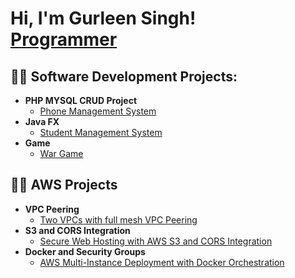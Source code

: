 <h1>Hi, I'm Gurleen Singh! <br/><a href="https://github.com/GurleenSinghCanada">Programmer</a></h1>

<h2>👨‍💻 Software Development Projects:</h2>

- <b>PHP MYSQL CRUD Project</b>
  - [Phone Management System](https://github.com/GurleenSinghCanada/Phone-Management-System/tree/main)
- <b>Java FX</b>
  - [Student Management System](https://github.com/GurleenSinghCanada/Student-Managment-System)
- <b>Game</b>
  - [War Game](https://github.com/GurleenSinghCanada/WarGame)


<h2>👨‍💻 AWS Projects </h2>

- <b> VPC Peering </b>
  - [Two VPCs with full mesh VPC Peering](https://github.com/gurleendev/Two-VPCs-with-full-mesh-VPC-Peering-.git)
- <b>S3 and CORS Integration </b>
  - [Secure Web Hosting with AWS S3 and CORS Integration ](https://github.com/gurleendev/Secure-Web-Hosting-with-AWS-S3-and-CORS-Integration.git)
- <b>Docker and Security Groups</b>
  - [AWS Multi-Instance Deployment with Docker Orchestration](https://github.com/gurleendev/AWS-Multi-Instance-Deployment-with-Docker-Orchestration.git)


<!--
**joshmadakor1/joshmadakor1** is a ✨ _special_ ✨ repository because its `README.md` (this file) appears on your GitHub profile.

Here are some ideas to get you started:

- 🔭 I’m currently working on ...
- 🌱 I’m currently learning ...
- 👯 I’m looking to collaborate on ...
- 🤔 I’m looking for help with ...
- 💬 Ask me about ...
- 📫 How to reach me: ...
- 😄 Pronouns: ...
- ⚡ Fun fact: ...
-->
